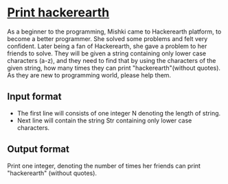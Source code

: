 # [Print hackerearth][link]

As a beginner to the programming, Mishki came to Hackerearth platform, to become a better programmer. She solved some problems and felt very confident. Later being a fan of Hackerearth, she gave a problem to her friends to solve. They will be given a string containing only lower case characters (a-z), and they need to find that by using the characters of the given string, how many times they can print "hackerearth"(without quotes). As they are new to programming world, please help them.

## Input format

- The first line will consists of one integer N denoting the length of string.
- Next line will contain the string Str containing only lower case characters.

## Output format

Print one integer, denoting the number of times her friends can print "hackerearth" (without quotes).

[link]: https://www.hackerearth.com/practice/basic-programming/implementation/basics-of-implementation/practice-problems/algorithm/print-hackerearth/
